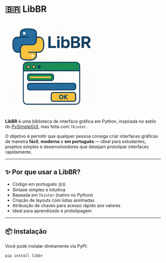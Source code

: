 # 🇧🇷 LibBR
<img src="img/libBR.jpg" alt="Logo da LibBR" width="300"/>

**LibBR** é uma biblioteca de interface gráfica em Python, inspirada no estilo do [PySimpleGUI](https://pysimplegui.readthedocs.io/en/latest/), mas feita com `Tkinter`.

O objetivo é permitir que qualquer pessoa consiga criar interfaces gráficas de maneira **fácil**, **moderna** e **em português** — ideal para estudantes, projetos simples e desenvolvedores que desejam prototipar interfaces rapidamente.

---

## ✨ Por que usar a LibBR?

- Código em português 🇧🇷  
- Sintaxe simples e intuitiva  
- Baseada em `Tkinter` (nativo no Python)  
- Criação de layouts com listas aninhadas  
- Atribuição de chaves para acesso rápido aos valores  
- Ideal para aprendizado e prototipagem

---

## 📦 Instalação

Você pode instalar diretamente via PyPI:

```bash
pip install libbr
